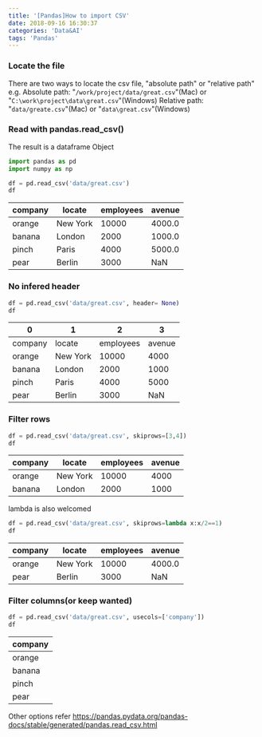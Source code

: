 ```yaml
---
title: '[Pandas]How to import CSV'
date: 2018-09-16 16:30:37
categories: 'Data&AI'
tags: 'Pandas'
---
```



### Locate the file
There are two ways to locate the csv file, "absolute path" or "relative path"
e.g.
Absolute path:
"`/work/project/data/great.csv`"(Mac) or "`C:\work\project\data\great.csv`"(Windows)
Relative path:
"`data/greate.csv`"(Mac) or "`data\great.csv`"(Windows)

### Read with pandas.read_csv()
The result is a dataframe Object


```python
import pandas as pd
import numpy as np 

df = pd.read_csv('data/great.csv')
df
```

|company|locate|employees|avenue|
|--- |--- |--- |--- |
|orange|New York|10000|4000.0|
|banana|London|2000|1000.0|
|pinch|Paris|4000|5000.0|
|pear|Berlin|3000|NaN|




### No infered header


```python
df = pd.read_csv('data/great.csv', header= None)
df
```

|0|1|2|3|
|--- |--- |--- |--- |
|company|locate|employees|avenue|
|orange|New York|10000|4000|
|banana|London|2000|1000|
|pinch|Paris|4000|5000|
|pear|Berlin|3000|NaN|



###  Filter rows 


```python
df = pd.read_csv('data/great.csv', skiprows=[3,4])
df
```

|company|locate|employees|avenue|
|--- |--- |--- |--- |
|orange|New York|10000|4000|
|banana|London|2000|1000|


lambda is also welcomed


```python
df = pd.read_csv('data/great.csv', skiprows=lambda x:x/2==1)
df
```

|company|locate|employees|avenue|
|--- |--- |--- |--- |
|orange|New York|10000|4000.0|
|pear|Berlin|3000|NaN|


### Filter columns(or keep wanted)


```python
df = pd.read_csv('data/great.csv', usecols=['company'])
df
```

|company|
|--- |
|orange|
|banana|
|pinch|
|pear|


Other options refer https://pandas.pydata.org/pandas-docs/stable/generated/pandas.read_csv.html
